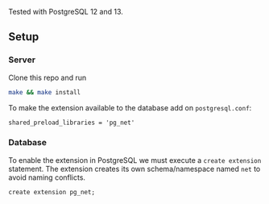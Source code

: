 Tested with PostgreSQL 12 and 13.

## Setup

### Server
Clone this repo and run

```bash
make && make install
```

To make the extension available to the database add on `postgresql.conf`:

```
shared_preload_libraries = 'pg_net'
```


### Database
To enable the extension in PostgreSQL we must execute a `create extension` statement. The extension creates its own schema/namespace named `net` to avoid naming conflicts.

```psql
create extension pg_net;
```

